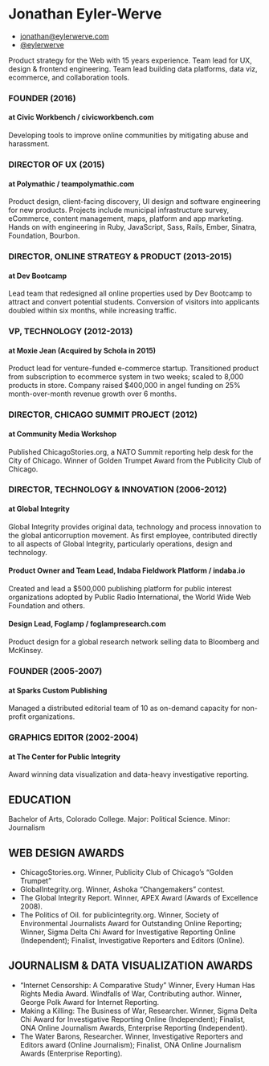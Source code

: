 # Jonathan Eyler-Werve

- jonathan@eylerwerve.com
- [@eylerwerve](https://twitter.com/eylerwerve)

Product strategy for the Web with 15 years experience. Team lead for UX, design & frontend
engineering. Team lead building data platforms, data viz, ecommerce, and collaboration tools.


### FOUNDER (2016)

#### at Civic Workbench / civicworkbench.com

Developing tools to improve online communities by mitigating abuse and harassment.

### DIRECTOR OF UX (2015)

#### at Polymathic / teampolymathic.com

Product design, client-facing discovery, UI design and software engineering for new products.
Projects include municipal infrastructure survey, eCommerce, content management, maps,
platform and app marketing. Hands on with engineering in Ruby, JavaScript, Sass, Rails, Ember,
Sinatra, Foundation, Bourbon.


### DIRECTOR, ONLINE STRATEGY & PRODUCT (2013-2015)

#### at Dev Bootcamp

Lead team that redesigned all online properties used by Dev Bootcamp to attract and convert
potential students. Conversion of visitors into applicants doubled within six months, while
increasing traffic.


### VP, TECHNOLOGY (2012-2013)

#### at Moxie Jean (Acquired by Schola in 2015)

Product lead for venture-funded e-commerce startup. Transitioned product from subscription to ecommerce
system in two weeks; scaled to 8,000 products in store. Company raised $400,000 in
angel funding on 25% month-over-month revenue growth over 6 months.


### DIRECTOR, CHICAGO SUMMIT PROJECT (2012)

#### at Community Media Workshop

Published ChicagoStories.org, a NATO Summit reporting help desk for the City of Chicago.
Winner of Golden Trumpet Award from the Publicity Club of Chicago.


### DIRECTOR, TECHNOLOGY & INNOVATION (2006-2012)

#### at Global Integrity

Global Integrity provides original data, technology and process innovation to the global anticorruption
movement. As first employee, contributed directly to all aspects of Global Integrity,
particularly operations, design and technology.

#### Product Owner and Team Lead, Indaba Fieldwork Platform / indaba.io

Created and lead a $500,000 publishing platform for public interest organizations adopted by
Public Radio International, the World Wide Web Foundation and others.

#### Design Lead, Foglamp / foglampresearch.com

Product design for a global research network selling data to Bloomberg and McKinsey.


### FOUNDER (2005-2007)

#### at Sparks Custom Publishing

Managed a distributed editorial team of 10 as on-demand capacity for non-profit organizations.


### GRAPHICS EDITOR (2002-2004)

#### at The Center for Public Integrity

Award winning data visualization and data-heavy investigative reporting.


## EDUCATION

Bachelor of Arts, Colorado College. Major: Political Science. Minor: Journalism


## WEB DESIGN AWARDS

- ChicagoStories.org. Winner, Publicity Club of Chicago’s “Golden Trumpet”
- GlobalIntegrity.org. Winner, Ashoka “Changemakers” contest.
- The Global Integrity Report. Winner, APEX Award (Awards of Excellence 2008).
- The Politics of Oil. for publicintegrity.org. Winner, Society of Environmental Journalists Award for Outstanding Online Reporting; Winner, Sigma Delta Chi Award for Investigative Reporting Online (Independent); Finalist, Investigative Reporters and Editors (Online).


## JOURNALISM & DATA VISUALIZATION AWARDS

- “Internet Censorship: A Comparative Study” Winner, Every Human Has Rights Media Award. Windfalls of War, Contributing author. Winner, George Polk Award for Internet Reporting.
- Making a Killing: The Business of War, Researcher. Winner, Sigma Delta Chi Award for Investigative Reporting Online (Independent); Finalist, ONA Online Journalism Awards, Enterprise Reporting (Independent).
- The Water Barons, Researcher. Winner, Investigative Reporters and Editors award (Online Journalism);
Finalist, ONA Online Journalism Awards (Enterprise Reporting).